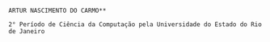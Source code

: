 	ARTUR NASCIMENTO DO CARMO**

	2° Período de Ciência da Computação pela Universidade do Estado do Rio de Janeiro
